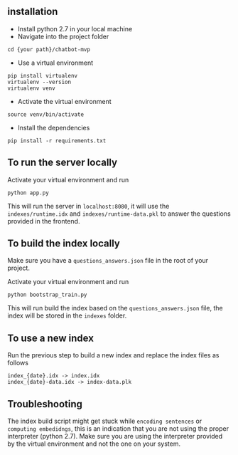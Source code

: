 ## installation

- Install python 2.7 in your local machine
- Navigate into the project folder

```
cd {your path}/chatbot-mvp
```

- Use a virtual environment

```
pip install virtualenv
virtualenv --version
virtualenv venv
```

- Activate the virtual environment

```
source venv/bin/activate
```

- Install the dependencies

```
pip install -r requirements.txt
```

## To run the server locally

Activate your virtual environment and run

```
python app.py
```

This will run the server in `localhost:8080`, it will use the `indexes/runtime.idx` and `indexes/runtime-data.pkl` to answer the questions provided in the frontend.

## To build the index locally

Make sure you have a `questions_answers.json` file in the root of your project.

Activate your virtual environment and run

```
python bootstrap_train.py
```

This will run build the index based on the `questions_answers.json` file, the index will be stored in the `indexes` folder.

## To use a new index

Run the previous step to build a new index and replace the index files as follows

```
index_{date}.idx -> index.idx
index_{date}-data.idx -> index-data.plk
```

## Troubleshooting

The index build script might get stuck while `encoding sentences` or `computing embedidngs`, this is an indication that you are not using the proper interpreter (python 2.7). Make sure you are using the interpreter provided by the virtual environment and not the one on your system.
